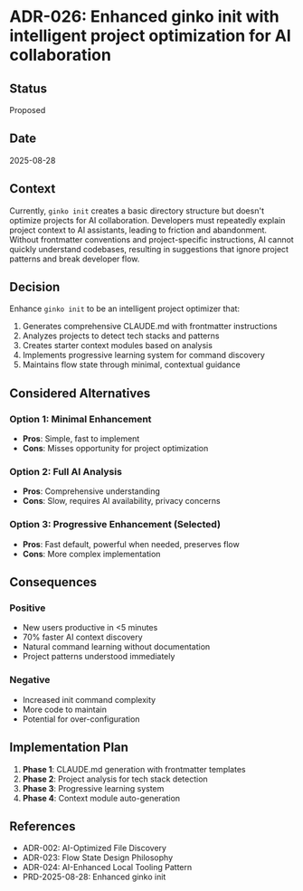# ADR-026: Enhanced ginko init with intelligent project optimization for AI collaboration

## Status
Proposed

## Date
2025-08-28

## Context
Currently, `ginko init` creates a basic directory structure but doesn't optimize projects for AI collaboration. Developers must repeatedly explain project context to AI assistants, leading to friction and abandonment. Without frontmatter conventions and project-specific instructions, AI cannot quickly understand codebases, resulting in suggestions that ignore project patterns and break developer flow.

## Decision
Enhance `ginko init` to be an intelligent project optimizer that:
1. Generates comprehensive CLAUDE.md with frontmatter instructions
2. Analyzes projects to detect tech stacks and patterns
3. Creates starter context modules based on analysis
4. Implements progressive learning system for command discovery
5. Maintains flow state through minimal, contextual guidance

## Considered Alternatives

### Option 1: Minimal Enhancement
- **Pros**: Simple, fast to implement
- **Cons**: Misses opportunity for project optimization

### Option 2: Full AI Analysis
- **Pros**: Comprehensive understanding
- **Cons**: Slow, requires AI availability, privacy concerns

### Option 3: Progressive Enhancement (Selected)
- **Pros**: Fast default, powerful when needed, preserves flow
- **Cons**: More complex implementation

## Consequences

### Positive
- New users productive in <5 minutes
- 70% faster AI context discovery
- Natural command learning without documentation
- Project patterns understood immediately

### Negative
- Increased init command complexity
- More code to maintain
- Potential for over-configuration

## Implementation Plan
1. **Phase 1**: CLAUDE.md generation with frontmatter templates
2. **Phase 2**: Project analysis for tech stack detection
3. **Phase 3**: Progressive learning system
4. **Phase 4**: Context module auto-generation

## References
- ADR-002: AI-Optimized File Discovery
- ADR-023: Flow State Design Philosophy
- ADR-024: AI-Enhanced Local Tooling Pattern
- PRD-2025-08-28: Enhanced ginko init
